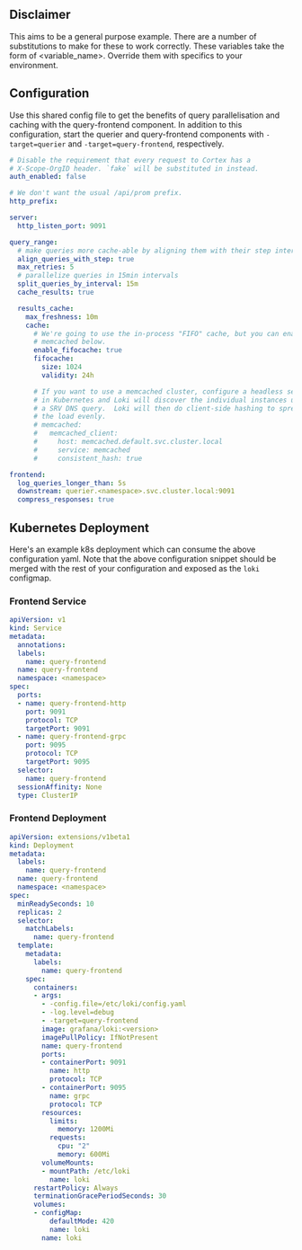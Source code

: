 ## Disclaimer

This aims to be a general purpose example. There are a number of substitutions to make for these to work correctly. These variables take the form of <variable_name>. Override them with specifics to your environment.

## Configuration

Use this shared config file to get the benefits of query parallelisation and caching with the query-frontend component. In addition to this configuration, start the querier and query-frontend components with `-target=querier` and `-target=query-frontend`, respectively.

```yaml
# Disable the requirement that every request to Cortex has a
# X-Scope-OrgID header. `fake` will be substituted in instead.
auth_enabled: false

# We don't want the usual /api/prom prefix.
http_prefix:

server:
  http_listen_port: 9091

query_range:
  # make queries more cache-able by aligning them with their step intervals
  align_queries_with_step: true
  max_retries: 5
  # parallelize queries in 15min intervals
  split_queries_by_interval: 15m 
  cache_results: true

  results_cache:
    max_freshness: 10m
    cache:
      # We're going to use the in-process "FIFO" cache, but you can enable
      # memcached below.
      enable_fifocache: true
      fifocache:
        size: 1024
        validity: 24h

      # If you want to use a memcached cluster, configure a headless service
      # in Kubernetes and Loki will discover the individual instances using
      # a SRV DNS query.  Loki will then do client-side hashing to spread
      # the load evenly.
      # memcached:
      #   memcached_client:
      #     host: memcached.default.svc.cluster.local
      #     service: memcached
      #     consistent_hash: true

frontend:
  log_queries_longer_than: 5s
  downstream: querier.<namespace>.svc.cluster.local:9091
  compress_responses: true
```


## Kubernetes Deployment

Here's an example k8s deployment which can consume the above configuration yaml. Note that the above configuration snippet should be merged with the rest of your configuration and exposed as the `loki` configmap.

### Frontend Service
```yaml
apiVersion: v1
kind: Service
metadata:
  annotations:
  labels:
    name: query-frontend
  name: query-frontend
  namespace: <namespace>
spec:
  ports:
  - name: query-frontend-http
    port: 9091
    protocol: TCP
    targetPort: 9091
  - name: query-frontend-grpc
    port: 9095
    protocol: TCP
    targetPort: 9095
  selector:
    name: query-frontend
  sessionAffinity: None
  type: ClusterIP
```

### Frontend Deployment

```yaml
apiVersion: extensions/v1beta1
kind: Deployment
metadata:
  labels:
    name: query-frontend
  name: query-frontend
  namespace: <namespace>
spec:
  minReadySeconds: 10
  replicas: 2
  selector:
    matchLabels:
      name: query-frontend
  template:
    metadata:
      labels:
        name: query-frontend
    spec:
      containers:
      - args:
        - -config.file=/etc/loki/config.yaml
        - -log.level=debug
        - -target=query-frontend
        image: grafana/loki:<version>
        imagePullPolicy: IfNotPresent
        name: query-frontend
        ports:
        - containerPort: 9091
          name: http
          protocol: TCP
        - containerPort: 9095
          name: grpc
          protocol: TCP
        resources:
          limits:
            memory: 1200Mi
          requests:
            cpu: "2"
            memory: 600Mi
        volumeMounts:
        - mountPath: /etc/loki
          name: loki
      restartPolicy: Always
      terminationGracePeriodSeconds: 30
      volumes:
      - configMap:
          defaultMode: 420
          name: loki
        name: loki
```
